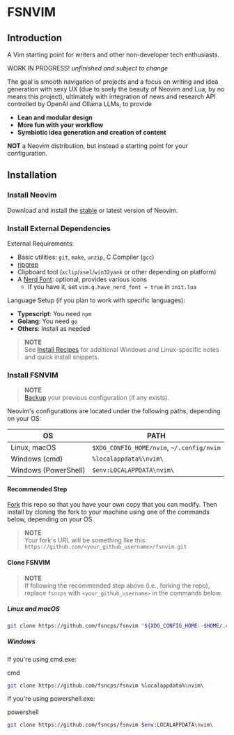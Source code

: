 # FSNVIM

## Introduction

A Vim starting point for writers and other non-developer tech enthusiasts.

WORK IN PROGRESS! *unfinished and subject to change*

The goal is smooth navigation of projects and a focus on writing and idea generation with sexy UX (due to soely the beauty of Neovim and Lua, by no means this project), ultimately with integration of news and research API controlled by OpenAI and Ollama LLMs, to provide 

- **Lean and modular design**
- **More fun with your workflow**
- **Symbiotic idea generation and creation of content**

**NOT** a Neovim distribution, but instead a starting point for your configuration.

## Installation

### Install Neovim

Download and install the [stable](https://github.com/neovim/neovim/releases/tag/stable) or latest version of Neovim.

### Install External Dependencies

External Requirements:

- Basic utilities: `git`, `make`, `unzip`, C Compiler (`gcc`)
- [ripgrep](https://github.com/BurntSushi/ripgrep#installation)
- Clipboard tool (`xclip`/`xsel`/`win32yank` or other depending on platform)
- A [Nerd Font](https://www.nerdfonts.com/): optional, provides various icons
  - If you have it, set `vim.g.have_nerd_font = true` in `init.lua`

Language Setup (if you plan to work with specific languages):

- **Typescript**: You need `npm`
- **Golang**: You need `go`
- **Others**: Install as needed

> **NOTE**  
> See [Install Recipes](#install-recipes) for additional Windows and Linux-specific notes and quick install snippets.

### Install FSNVIM

> **NOTE**  
> [Backup](#faq) your previous configuration (if any exists).

Neovim's configurations are located under the following paths, depending on your OS:

| OS              | PATH                       |
| --------------- | -------------------------- |
| Linux, macOS    | `$XDG_CONFIG_HOME/nvim`, `~/.config/nvim` |
| Windows (cmd)   | `%localappdata%\nvim\`      |
| Windows (PowerShell) | `$env:LOCALAPPDATA\nvim\` |

#### Recommended Step

[Fork](https://docs.github.com/en/get-started/quickstart/fork-a-repo) this repo so that you have your own copy that you can modify. Then install by cloning the fork to your machine using one of the commands below, depending on your OS.

> **NOTE**  
> Your fork's URL will be something like this:  
> `https://github.com/<your_github_username>/fsnvim.git`

#### Clone FSNVIM

> **NOTE**  
> If following the recommended step above (i.e., forking the repo), replace `fsncps` with `<your_github_username>` in the commands below.

##### Linux and macOS

```bash
git clone https://github.com/fsncps/fsnvim "${XDG_CONFIG_HOME:-$HOME/.config}"/nvim
```

##### Windows

If you're using cmd.exe:

cmd

```bash
git clone https://github.com/fsncps/fsnvim %localappdata%\nvim\
```

If you're using powershell.exe:

powershell

```bash
git clone https://github.com/fsncps/fsnvim $env:LOCALAPPDATA\nvim\
```
